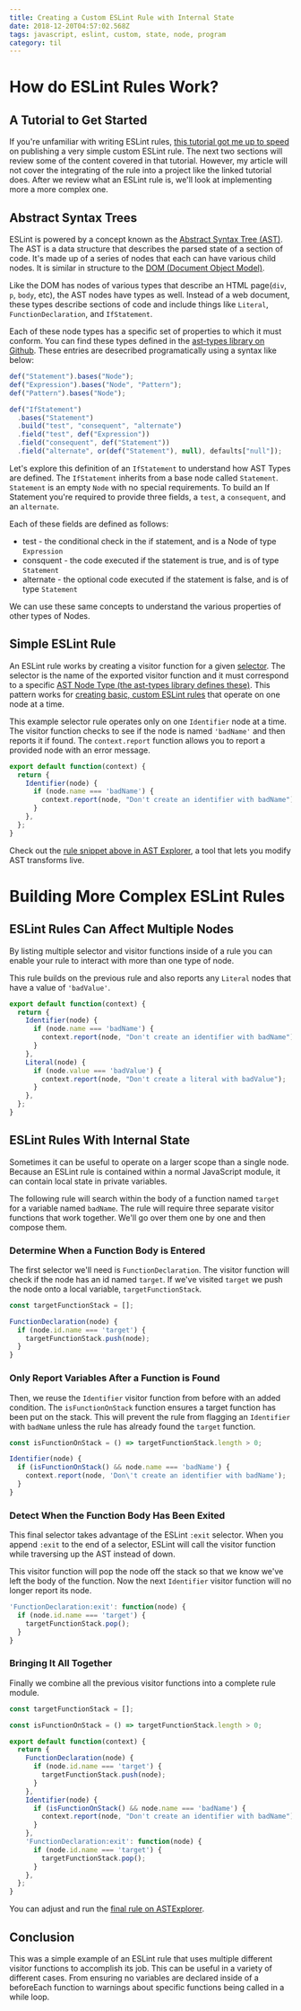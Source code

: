 ```yaml
---
title: Creating a Custom ESLint Rule with Internal State
date: 2018-12-20T04:57:02.568Z
tags: javascript, eslint, custom, state, node, program
category: til
---
```


# How do ESLint Rules Work?

## A Tutorial to Get Started

If you're unfamiliar with writing ESLint rules, [this tutorial got me up to speed](https://blog.webiny.com/create-custom-eslint-rules-in-2-minutes-e3d41cb6a9a0) on publishing a very simple custom ESLint rule. The next two sections will review some of the content covered in that tutorial. However, my article will not cover the integrating of the rule into a project like the linked tutorial does. After we review what an ESLint rule is, we'll look at implementing more a more complex one.

## Abstract Syntax Trees

ESLint is powered by a concept known as the [Abstract Syntax Tree (AST)](https://astsareawesome.com/#introducing-the-ast). The AST is a data structure that describes the parsed state of a section of code. It's made up of a series of nodes that each can have various child nodes. It is similar in structure to the [DOM (Document Object Model)](https://en.wikipedia.org/wiki/Document_Object_Model).

Like the DOM has nodes of various types that describe an HTML page(`div`, `p`, `body`, etc), the AST nodes have types as well. Instead of a web document, these types describe sections of code and include things like `Literal`, `FunctionDeclaration`, and `IfStatement`.

Each of these node types has a specific set of properties to which it must conform. You can find these types defined in the [ast-types library on Github](https://github.com/benjamn/ast-types/blob/master/def/core.ts). These entries are desecribed programatically using a syntax like below:

```js
def("Statement").bases("Node");
def("Expression").bases("Node", "Pattern");
def("Pattern").bases("Node");

def("IfStatement")
  .bases("Statement")
  .build("test", "consequent", "alternate")
  .field("test", def("Expression"))
  .field("consequent", def("Statement"))
  .field("alternate", or(def("Statement"), null), defaults["null"]);
```

Let's explore this definition of an `IfStatement` to understand how AST Types are defined. The `IfStatement` inherits from a base node called `Statement`. `Statement` is an empty `Node` with no special requirements. To build an If Statement you're required to provide three fields, a `test`, a `consequent`, and an `alternate`.

Each of these fields are defined as follows:

- test - the conditional check in the if statement, and is a Node of type `Expression`
- consquent - the code executed if the statement is true, and is of type `Statement`
- alternate - the optional code executed if the statement is false, and is of type `Statement`

We can use these same concepts to understand the various properties of other types of Nodes.

## Simple ESLint Rule

An ESLint rule works by creating a visitor function for a given [selector](https://eslint.org/docs/developer-guide/selectors). The selector is the name of the exported visitor function and it must correspond to a specific [AST Node Type (the ast-types library defines these)](https://github.com/benjamn/ast-types/blob/master/def/core.ts). This pattern works for [creating basic, custom ESLint rules](https://eslint.org/docs/developer-guide/working-with-rules#rule-basics) that operate on one node at a time.

This example selector rule operates only on one `Identifier` node at a time. The visitor function checks to see if the node is named `'badName'` and then reports it if found. The `context.report` function allows you to report a provided node with an error message.

```js
export default function(context) {
  return {
    Identifier(node) {
      if (node.name === 'badName') {
        context.report(node, "Don't create an identifier with badName");
      }
    },
  };
}
```

Check out the [rule snippet above in AST Explorer](https://astexplorer.net/#/gist/1ff99fca3f85c2e7676ac041a88d7b53/ad219d5af56a1b2e11e265ac2a371f239aa4020f), a tool that lets you modify AST transforms live.

# Building More Complex ESLint Rules

## ESLint Rules Can Affect Multiple Nodes

By listing multiple selector and visitor functions inside of a rule you can enable your rule to interact with more than one type of node.

This rule builds on the previous rule and also reports any `Literal` nodes that have a value of `'badValue'`.

```js
export default function(context) {
  return {
    Identifier(node) {
      if (node.name === 'badName') {
        context.report(node, "Don't create an identifier with badName");
      }
    },
    Literal(node) {
      if (node.value === 'badValue') {
        context.report(node, "Don't create a literal with badValue");
      }
    },
  };
}
```

## ESLint Rules With Internal State

Sometimes it can be useful to operate on a larger scope than a single node. Because an ESLint rule is contained within a normal JavaScript module, it can contain local state in private variables.

The following rule will search within the body of a function named `target` for a variable named `badName`. The rule will require three separate visitor functions that work together. We'll go over them one by one and then compose them.

### Determine When a Function Body is Entered

The first selector we'll need is `FunctionDeclaration`. The visitor function will check if the node has an id named `target`. If we've visited `target` we push the node onto a local variable, `targetFunctionStack`.

```js
const targetFunctionStack = [];

FunctionDeclaration(node) {
  if (node.id.name === 'target') {
    targetFunctionStack.push(node);
  }
}
```

### Only Report Variables After a Function is Found

Then, we reuse the `Identifier` visitor function from before with an added condition. The `isFunctionOnStack` function ensures a target function has been put on the stack. This will prevent the rule from flagging an `Identifier` with `badName` unless the rule has already found the `target` function.

```js
const isFunctionOnStack = () => targetFunctionStack.length > 0;

Identifier(node) {
  if (isFunctionOnStack() && node.name === 'badName') {
    context.report(node, 'Don\'t create an identifier with badName');
  }
}
```

### Detect When the Function Body Has Been Exited

This final selector takes advantage of the ESLint `:exit` selector. When you append `:exit` to the end of a selector, ESLint will call the visitor function while traversing up the AST instead of down.

This visitor function will pop the node off the stack so that we know we've left the body of the function. Now the next `Identifier` visitor function will no longer report its node.

```js
'FunctionDeclaration:exit': function(node) {
  if (node.id.name === 'target') {
    targetFunctionStack.pop();
  }
}
```

### Bringing It All Together

Finally we combine all the previous visitor functions into a complete rule module.

```js
const targetFunctionStack = [];

const isFunctionOnStack = () => targetFunctionStack.length > 0;

export default function(context) {
  return {
    FunctionDeclaration(node) {
      if (node.id.name === 'target') {
        targetFunctionStack.push(node);
      }
    },
    Identifier(node) {
      if (isFunctionOnStack() && node.name === 'badName') {
        context.report(node, "Don't create an identifier with badName");
      }
    },
    'FunctionDeclaration:exit': function(node) {
      if (node.id.name === 'target') {
        targetFunctionStack.pop();
      }
    },
  };
}
```

You can adjust and run the [final rule on ASTExplorer](https://astexplorer.net/#/gist/1ff99fca3f85c2e7676ac041a88d7b53/179cf88e3a77c133741d9f96f0dc982b9f11ce4d).

## Conclusion

This was a simple example of an ESLint rule that uses multiple different visitor functions to accomplish its job. This can be useful in a variety of different cases. From ensuring no variables are declared inside of a beforeEach function to warnings about specific functions being called in a while loop.
